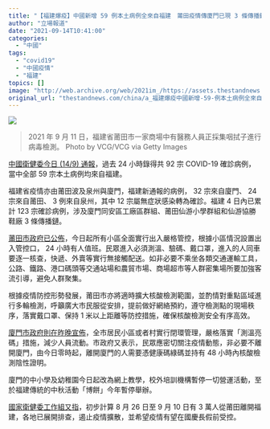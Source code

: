 ```yaml
---
title: "【福建爆疫】中國新增 59 例本土病例全來自福建　莆田疫情傳廈門已現 3 條傳播鏈"
author: "立場報道"
date: "2021-09-14T10:41:00"
categories:
  - "中國"
tags:
  - "covid19"
  - "中國疫情"
  - "福建"
topics: []
image: "http://web.archive.org/web/2021im_/https://assets.thestandnews.com/media/photos/GettyImages-1339792352.jpg"
original_url: "thestandnews.com/china/a_福建爆疫中國新增-59-例本土病例全來自福建-莆田疫情傳廈門已現-3-條傳播鏈"
---
```

![](http://web.archive.org/web/2021im_/https://assets.thestandnews.com/media/photos/GettyImages-1339792352.jpg)
> 2021 年 9 月 11 日，福建省莆田市一家商場中有醫務人員正採集咽拭子進行病毒檢測。 Photo by VCG/VCG via Getty Images

[中國衛健委今日 (14/9) 通報](http://web.archive.org/web/20211229132555/http://www.nhc.gov.cn/xcs/yqtb/202109/5ecc595649ff4a0c8b8b22f3b915e1c0.shtml)，過去 24 小時錄得共 92 宗 COVID-19 確診病例，當中全部 59 宗本土病例均來自福建。

福建省疫情亦由莆田波及泉州與廈門，福建新通報的病例， 32 宗來自廈門、 24 宗來自莆田、 3 例來自泉州，其中 12 宗屬無症狀感染轉為確診。福建 4 日內已累計 123 宗確診病例，涉及廈門同安區工廠區群組、莆田仙游小學群組和仙游協勝鞋廠 3 條傳播鏈。

[莆田市政府已公佈](http://web.archive.org/web/20211229132555/https://www.chinanews.com/sh/2021/09-14/9564874.shtml)，今日起所有小區全面實行出入嚴格管控，根據小區情況設置出入管控口， 24 小時有人值班。民眾進入必須測溫、驗碼、戴口罩，進入的人同車要逐一核查，快遞、外賣等實行無接觸配送。如非必要不乘坐各類交通運輸工具，公路、鐵路、港口碼頭等交通站場和農貿市場、商場超市等人群密集場所要加強客流引導，避免人群聚集。

根據疫情防控形勢發展，莆田市亦將適時擴大核酸檢測範圍，並酌情對重點區域進行多輪檢測，呼籲廣大市民服從安排，提前做好網絡預約，遵守檢測點的現場秩序，落實戴口罩、保持 1 米以上距離等防控措施，確保核酸檢測安全有序高效。

[廈門市政府則在昨晚宣佈](http://web.archive.org/web/20211229132555/https://www.thepaper.cn/newsDetail_forward_14484456)，全市居民小區或者村實行閉環管理，嚴格落實「測溫亮碼」措施，減少人員流動。市政府又表示，民眾應密切關注疫情動態，非必要不離開廈門，由今日零時起，離開廈門的人需要憑健康碼綠碼並持有 48 小時內核酸檢測陰性證明。

廈門的中小學及幼稚園今日起改為網上教學，校外培訓機構暫停一切營運活動，至於福建傳統的中秋活動「博餅」今年暫停舉辦。

[國家衛健委工作組又指](http://web.archive.org/web/20211229132555/https://www.shantou.gov.cn/stswsj/gkmlpt/content/1/1966/post_1966425.html#3521)，初步計算 8 月 26 日至 9 月 10 日有 3 萬人從莆田離開福建，各地已展開排查，遏止疫情擴散，並希望疫情有望在國慶長假前受控。